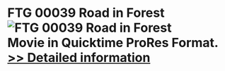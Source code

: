 # FTG 00039 Road in Forest<br />![FTG 00039 Road in Forest](https://mycommerce.akamaized.net/api/pimages/P300617880/BIG/300617880.JPG)<br />Movie in Quicktime ProRes Format.<br />[>> Detailed information](https://secure.shareit.com/shareit/product.html?productid=300617880&affiliateid=200057808)
